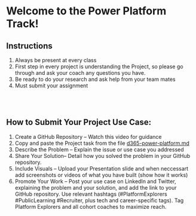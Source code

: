 # Welcome to the Power Platform Track!


## Instructions
1. Always be present at every class
2. First step in every project is understanding the Project, so please go through and ask your coach any questions you have.
3. Be ready to do your research and ask help from your team mates
4. Must submit your assignment

<br> <br>

## How to Submit Your Project Use Case:
1. Create a GitHub Repository – Watch this video for guidance
2. Copy and paste the Project task from the file [d365-power-platform.md](https://github.com/PlatformExplorers/Platform-Explorers-Cohort-1/blob/main/d365-power-platform/d365%20power%20platform.md)
3. Describe the Problem – Explain the issue or use case you addressed
4. Share Your Solution– Detail how you solved the problem in your GitHub repository. 
5. Include Visuals –  Upload your Presentation slide and when neccessart add screenshots or videos of what you have built (show how it works)
8. Promote Your Work – Post your use case on LinkedIn and Twitter, explaining the problem and your solution, and add the link to your GitHub repository. Use relevant hashtags (#PlatformExplorers #PublicLearning #Recruiter, plus tech and career-specific tags). Tag Platform Explorers and all cohort coaches to maximize reach.
   

